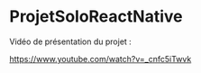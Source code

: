 # ProjetSoloReactNative

Vidéo de présentation du projet :

https://www.youtube.com/watch?v=_cnfc5iTwvk
